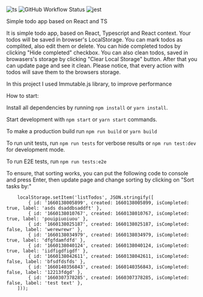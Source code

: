 ![ts](https://badgen.net/badge/Built%20With/TypeScript/blue)
![GitHub Workflow Status](https://img.shields.io/github/workflow/status/Anton2501/todo/build)
![jest](https://jestjs.io/img/jest-badge.svg)

Simple todo app based on React and TS

It is simple todo app, based on React, Typescript and React context. Your todos will be saved in browser's LocalStorage. You can mark todos as complited, also edit them or delete. You can hide completed todos by clicking "Hide completed" checkbox. You can also clean todos, saved in browasers's storage by clicking "Clear Local Storage" button. After that you can update page and see it clean. Please notice, that every action with todos will save them to the browsers storage.

In this project I used Immutable.js library, to improve performance

How to start:

Install all dependencies by running `npm install` or `yarn install`.

Start development with `npm start` or `yarn start` commands.

To make a production build run `npm run build` or `yarn build`

To run unit tests, run `npm run tests` for verbose results or `npm run test:dev` for development mode.

To run E2E tests, run `npm run tests:e2e`

To ensure, that sorting works, you can put the following code to console and press Enter, then update page and change sorting by clicking on "Sort tasks by:"

```
    localStorage.setItem('listTodos', JSON.stringify([
        { id: '1660138005899', created: 1660138005899, isCompleted: true, label: 'asds dsaddbsaddft' },
        { id: '1660138010767', created: 1660138010767, isCompleted: true, label: 'pouipiuoiuou' },
        { id: '1660138025187', created: 1660138025187, isCompleted: false, label: 'werewrewr' },
        { id: '1660138034979', created: 1660138034979, isCompleted: true, label: 'dfgfdamfdfd' },
        { id: '1660138040124', created: 1660138040124, isCompleted: true, label: 'iidfigdfigdf' },
        { id: '1660138042611', created: 1660138042611, isCompleted: false, label: 'bfsdfdsfds' },
        { id: '1660140356843', created: 1660140356843, isCompleted: false, label: '12213fdgd' },
        { id: '1660307378285', created: 1660307378285, isCompleted: false, label: 'test text' },
    ]));
```

